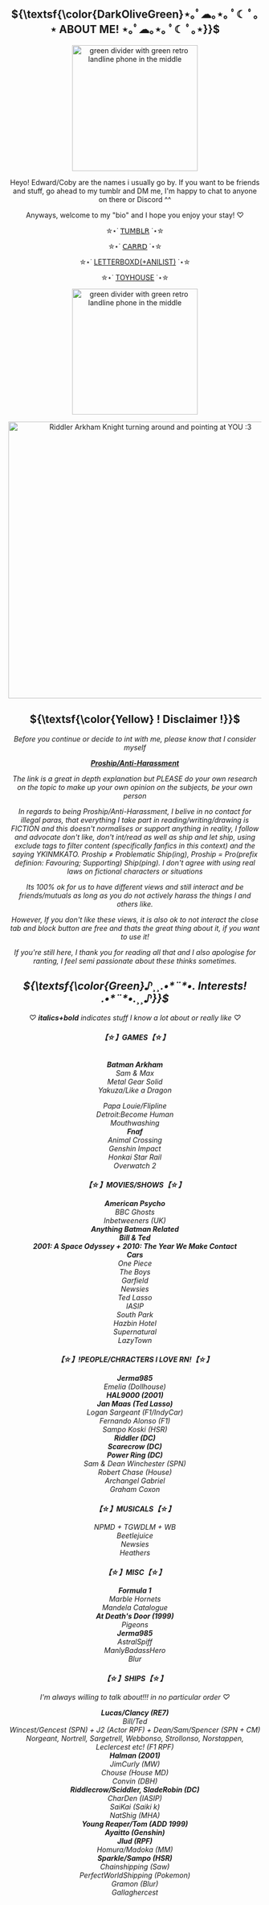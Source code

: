 <!-- my html coding is not good, I do not know much html and this is probably my second time ever using it, lmk if there are any improvements I can make -->
  
  <h2 align="center"> 
   ${\textsf{\color{DarkOliveGreen}⋆｡ﾟ☁︎｡⋆｡ ﾟ☾ ﾟ｡⋆ ABOUT ME! ⋆｡ﾟ☁︎｡⋆｡ ﾟ☾ ﾟ｡⋆}}$   
</h2> 

<p align="center">
<img width="250" src="https://64.media.tumblr.com/e54097b05393e4e6ee8ea2a1bee500af/d1fe39a742a32485-07/s400x600/1a72df4c0e1bd2fc900c5deb5c7ab61fb183e9f9.png" alt="green divider with green retro landline phone in the middle">
</p> 

<p align=center>
  Heyo! Edward/Coby are the names i usually go by. If you want  to be friends and stuff, go ahead to my tumblr and DM me, I'm happy to chat to anyone on there or Discord ^^
</p>

<p align=center>
  Anyways, welcome to my "bio" and I hope you enjoy your stay! ♡
</p>

<div align="center">
 
✮⋆˙ [𝖳𝖴𝖬𝖡𝖫𝖱](https://www.tumblr.com/obsessive-jan) ˙⋆✮
</div>

<div align="center">
 
✮⋆˙ [𝖢𝖠𝖱𝖱𝖣](https://scaretheenygma.carrd.co) ˙⋆✮
</div>

<div align="center">
 
✮⋆˙ [LETTERBOXD(+ANILIST)](https://letterboxd.com/coby69/) ˙⋆✮
</div>

<div align="center">
 
✮⋆˙ [TOYHOUSE](https://toyhou.se/WorldWideDestruction) ˙⋆✮
</div>

<p align="center">
<img width="250" src="https://64.media.tumblr.com/e54097b05393e4e6ee8ea2a1bee500af/d1fe39a742a32485-07/s400x600/1a72df4c0e1bd2fc900c5deb5c7ab61fb183e9f9.png" alt="green divider with green retro landline phone in the middle">
</p> 

<p align="center">
<img width="550" src="https://64.media.tumblr.com/b5adba3cf59f468ccdb3dfa17ead3d10/tumblr_nqkvuaGx491thnuezo3_540.gif" alt="Riddler Arkham Knight turning around and pointing at YOU :3">
</p> 

<h2 align="center"> ${\textsf{\color{Yellow} ! Disclaimer !}}$ </h2>

<div align="center">
<i>Before you continue or decide to int with me, please know that I consider myself
 </div>

 <div align="center">
    
   [<b>Proship/Anti-Harassment</b>](https://fanlore.org/wiki/Pro-shipper)
</div>

<div align="center">
<i>The link is a great in depth explanation but PLEASE do your own research on the topic to make up your own opinion on the subjects, be your own person


In regards to being Proship/Anti-Harassment, I belive in no contact for illegal paras, that everything I take part in reading/writing/drawing is FICTION and this doesn't normalises or support anything in reality, I follow and advocate don't like, don't int/read as well as ship and let ship, using exclude tags to filter content (specifically fanfics in this context) and the saying YKINMKATO. Proship ≠ Problematic Ship(ing), Proship = Pro(prefix definion: Favouring; Supporting) Ship(ping). I don't agree with using real laws on fictional characters or situations
 
 Its 100% ok for us to have different views and still interact and be friends/mutuals as long as you do not actively _harass_ the things I and others like.
 
 However, If you don't like these views, it is also ok to not interact
   the close tab and block button are free and thats the great thing about it, if you want to use it!

   If you're still here, I thank you for reading all that and I also apologise for ranting, I feel semi passionate about these thinks sometimes.
 </div>
 
 <h2 align="center"> ${\textsf{\color{Green}♪¸¸.•*¨*•. Interests! .•*¨*•.¸¸♪}}$ </h2>
 
 <div align="center">
   ♡ <i><b>italics+bold</b></i> indicates stuff I know a lot about or really like ♡
 </div>
 
 <h4 align="center"> 【☆】GAMES【☆】  </h4>

 <p style="text-align:center;">
   <br> <i><b>Batman Arkham</b></i>
   <br> Sam & Max 
   <br> Metal Gear Solid
   <br> Yakuza/Like a Dragon
 </p>

  <div align="center">
Papa Louie/Flipline
  </div>
   <div align="center">
Detroit:Become Human
 </div>
<div align="center">
Mouthwashing
</div>
 <div align="center">
<i><b>Fnaf</b></i>
 </div>
  <div align="center">
Animal Crossing
  </div>
   <div align="center">
Genshin Impact
   </div>
   <div align="center">
Honkai Star Rail
   </div>
<div align="center">
Overwatch 2
   </div>
   
 <h4 align="center"> 【☆】MOVIES/SHOWS【☆】  </h4>

 <div align="center">
<i><b>American Psycho</b></i>
 </div>
  <div align="center">
BBC Ghosts
 </div>
 <div align="center">
Inbetweeners (UK)
 </div>
 <div align="center">
<i><b>Anything Batman Related</b></i>
 </div>
 <div align="center">
<i><b>Bill & Ted</b></i>
 </div>
 <div align="center">
<i><b>2001: A Space Odyssey + 2010:  The Year We Make Contact</b></i>
 </div>
 <div align="center">
<i><b>Cars</b></i>
 </div>
 <div align="center">
One Piece
 </div>
<div align="center">
The Boys
 </div>
 <div align="center">
Garfield
 </div>
 <div align="center">
Newsies
 </div>
 <div align="center">
Ted Lasso
 </div>
 <div align="center">
IASIP
 </div>
 <div align="center">
South Park
 </div>
 <div align="center">
Hazbin Hotel
 </div>
  <div align="center">
Supernatural
 </div>
 <div align="center">
LazyTown
   </div>
 
  <h4 align="center"> 【☆】!PEOPLE/CHRACTERS I LOVE RN!【☆】  </h4>

 <div align="center">
<i><b>Jerma985</b></i>
 </div>
  <div align="center">
Emelia (Dollhouse)
 </div>
  <div align="center">
<i><b>HAL9000 (2001)</b></i>
 </div>
   <div align="center">
<i><b>Jan Maas (Ted Lasso)</b></i>
 </div>
  <div align="center">
Logan Sargeant (F1/IndyCar)
 </div>
   <div align="center">
Fernando Alonso (F1)
 </div>
   <div align="center">
Sampo Koski (HSR)
 </div>
  <div align="center">
<i><b>Riddler (DC)</b></i>
 </div>
  <div align="center">
<i><b>Scarecrow (DC)</b></i>
 </div>
   <div align="center">
<i><b>Power Ring (DC)</b></i>
 </div>
   <div align="center">
Sam & Dean Winchester (SPN)
 </div>
   <div align="center">
Robert Chase (House)
 </div>
 <div align="center">
Archangel Gabriel
 </div>
 <div align="center">
Graham Coxon
   </div>

 <h4 align="center"> 【☆】MUSICALS【☆】  </h4>
 
 <div align="center">
NPMD + TGWDLM + WB
 </div>
 <div align="center">
Beetlejuice
 </div>
 <div align="center">
Newsies
 </div>
 <div align="center">
Heathers
   </div>
 

  <h4 align="center"> 【☆】MISC【☆】  </h4>

 <div align="center">
<i><b>Formula 1</b></i>
 </div>
 <div align="center">
Marble Hornets
 </div>
   <div align="center">
Mandela Catalogue
 </div>
   <div align="center">
<i><b>At Death's Door (1999)</b></i>
 </div>
 <div align="center">
Pigeons
 </div>
   <div align="center">
<i><b>Jerma985</b></i>
 </div>
 <div align="center">
AstralSpiff
 </div>
 <div align="center">
ManlyBadassHero
 </div>
 <div align="center">
Blur
 </div>

<h4 align="center"> 【☆】SHIPS【☆】  </h4>

<p align="center">
 <i>I'm always willing to talk about!!! in no particular order ♡ 
 </p>

  <div align="center">
<i><b>Lucas/Clancy (RE7)</b></i>
 </div>
 
 <div align="center">
Bill/Ted
 </div>

 <div align="center">
Wincest/Gencest (SPN) + J2 (Actor RPF) + Dean/Sam/Spencer (SPN + CM)
 </div>

 <div align="center">
Norgeant, Nortrell, Sargetrell, Webbonso, Strollonso, Norstappen, Leclercest etc! (F1 RPF)
 </div>

 <div align="center">
<i><b>Halman (2001)</b></i>
 </div>

<div align="center">
JimCurly (MW)
 </div>

 <div align="center">
Chouse (House MD)
 </div>

  <div align="center">
Convin (DBH)
 </div>

  <div align="center">
<i><b>Riddlecrow/Sciddler, SladeRobin (DC)</b></i>
 </div>

<div align="center">
CharDen (IASIP)
 </div>

<div align="center">
SaiKai (Saiki k)
 </div>
 
 <div align="center">
NatShig (MHA)
 </div>
 
 <div align="center">
<i><b>Young Reaper/Tom (ADD 1999)</b></i>
 </div>

<div align="center">
<i><b>Ayaitto (Genshin)</b></i>
 </div>

<div align="center">
<i><b>Jlud (RPF)</b></i>
 </div>

 <div align="center">
Homura/Madoka (MM)
 </div>

 <div align="center">
<i><b>Sparkle/Sampo (HSR)</b></i>
 </div>

 <div align="center">
Chainshipping (Saw)
 </div>

<div align="center">
PerfectWorldShipping (Pokemon)
 </div>

<div align="center">
Gramon (Blur)
   </div>

   <div align="center">
Gallaghercest
   </div>
